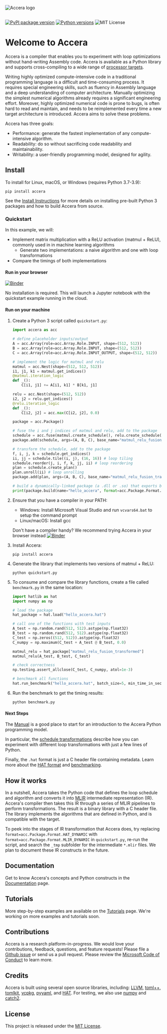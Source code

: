 ![Accera logo](https://microsoft.github.io/Accera/assets/Accera_darktext.png)
<div style="margin-bottom:30px"></div>

<a href="https://pypi.org/project/accera/"><img src="https://badge.fury.io/py/accera.svg" alt="PyPI package version"/></a> <a href="https://pypi.org/project/accera/"><img src="https://img.shields.io/pypi/pyversions/accera" alt="Python versions"/></a> ![MIT License](https://img.shields.io/pypi/l/accera)

# Welcome to Accera

Accera is a compiler that enables you to experiment with loop optimizations without hand-writing Assembly code. Accera is available as a Python library and supports cross-compiling to a wide range of [processor targets](https://github.com/microsoft/Accera/blob/main/accera/python/accera/Targets.py).

Writing highly optimized compute-intensive code in a traditional programming language is a difficult and time-consuming process. It requires special engineering skills, such as fluency in Assembly language and a deep understanding of computer architecture. Manually optimizing the simplest numerical algorithms already requires a significant engineering effort. Moreover, highly optimized numerical code is prone to bugs, is often hard to read and maintain, and needs to be reimplemented every time a new target architecture is introduced. Accera aims to solve these problems.

Accera has three goals:

* Performance: generate the fastest implementation of any compute-intensive algorithm.
* Readability: do so without sacrificing code readability and maintainability.
* Writability: a user-friendly programming model, designed for agility.


## Install

To install for Linux, macOS, or Windows (requires Python 3.7-3.9):

```shell
pip install accera
```

See the [Install Instructions](https://microsoft.github.io/Accera/Install/) for more details on installing pre-built Python 3 packages and how to build Accera from source.


### Quickstart

In this example, we will:

* Implement matrix multiplication with a ReLU activation (matmul + ReLU), commonly used in in machine learning algorithms
  * Generate two implementations: a naive algorithm and one with loop transformations
* Compare the timings of both implementations

#### Run in your browser

<!--TODO: switch to Accera repo once Binder issues are fixed -->
[![Binder](https://mybinder.org/badge_logo.svg)](https://mybinder.org/v2/gh/lisaong/accera-demo/main?labpath=quickstart.ipynb)

No installation is required. This will launch a Jupyter notebook with the quickstart example running in the cloud.

#### Run on your machine

1. Create a Python 3 script called `quickstart.py`:

    ```python
    import accera as acc

    # define placeholder inputs/output
    A = acc.Array(role=acc.Array.Role.INPUT, shape=(512, 512))
    B = acc.Array(role=acc.Array.Role.INPUT, shape=(512, 512))
    C = acc.Array(role=acc.Array.Role.INPUT_OUTPUT, shape=(512, 512))

    # implement the logic for matmul and relu
    matmul = acc.Nest(shape=(512, 512, 512))
    i1, j1, k1 = matmul.get_indices()
    @matmul.iteration_logic
    def _():
        C[i1, j1] += A[i1, k1] * B[k1, j1]

    relu = acc.Nest(shape=(512, 512))
    i2, j2 = relu.get_indices()
    @relu.iteration_logic
    def _():
        C[i2, j2] = acc.max(C[i2, j2], 0.0)

    package = acc.Package()

    # fuse the i and j indices of matmul and relu, add to the package
    schedule = acc.fuse(matmul.create_schedule(), relu.create_schedule(), partial=2)
    package.add(schedule, args=(A, B, C), base_name="matmul_relu_fusion_naive")

    # transform the schedule, add to the package
    f, i, j, k = schedule.get_indices()
    ii, jj = schedule.tile((i, j), (16, 16)) # loop tiling
    schedule.reorder(j, i, f, k, jj, ii) # loop reordering
    plan = schedule.create_plan()
    plan.unroll(ii) # loop unrolling
    package.add(plan, args=(A, B, C), base_name="matmul_relu_fusion_transformed")

    # build a dynamically-linked package (a .dll or .so) that exports both functions
    print(package.build(name="hello_accera", format=acc.Package.Format.HAT_DYNAMIC))
    ```

2. Ensure that you have a compiler in your PATH:

    * Windows: Install Microsoft Visual Studio and run `vcvars64.bat` to setup the command prompt
    * Linux/macOS: Install gcc

    Don't have a compiler handy? We recommend trying Accera in your browser instead [![Binder](https://mybinder.org/badge_logo.svg)](https://mybinder.org/v2/gh/lisaong/accera-demo/main?labpath=quickstart.ipynb)


3. Install Accera:

    ```shell
    pip install accera
    ```

4. Generate the library that implements two versions of matmul + ReLU:

    ```shell
    python quickstart.py
    ```

5. To consume and compare the library functions, create a file called `benchmark.py` in the same location:

    ```python
    import hatlib as hat
    import numpy as np

    # load the package
    hat_package = hat.load("hello_accera.hat")

    # call one of the functions with test inputs
    A_test = np.random.rand(512, 512).astype(np.float32)
    B_test = np.random.rand(512, 512).astype(np.float32)
    C_test = np.zeros((512, 512)).astype(np.float32)
    C_numpy = np.maximum(C_test + A_test @ B_test, 0.0)

    matmul_relu = hat_package["matmul_relu_fusion_transformed"]
    matmul_relu(A_test, B_test, C_test)

    # check correctness
    np.testing.assert_allclose(C_test, C_numpy, atol=1e-3)

    # benchmark all functions
    hat.run_benchmark("hello_accera.hat", batch_size=5, min_time_in_sec=5)
    ```

6. Run the benchmark to get the timing results:

    ```shell
    python benchmark.py
    ```

#### Next Steps

The [Manual](https://microsoft.github.io/Accera/Manual/00%20Introduction/) is a good place to start for an introduction to the Accera Python programming model.

In particular, the [schedule transformations](https://microsoft.github.io/Accera/Manual/03%20Schedules/#schedule-transformations) describe how you can experiment with different loop transformations with just a few lines of Python.

Finally, the `.hat` format is just a C header file containing metadata. Learn more about the [HAT format](https://github.com/microsoft/hat) and [benchmarking](https://github.com/microsoft/hat/tree/main/tools).


## How it works

In a nutshell, Accera takes the Python code that defines the loop schedule and algorithm and converts it into [MLIR](https://mlir.llvm.org/) intermediate representation (IR). Accera's compiler then takes this IR through a series of MLIR pipelines to perform transformations. The result is a binary library with a C header file. The library implements the algorithms that are defined in Python, and is compatible with the target.

To peek into the stages of IR transformation that Accera does, try replacing `format=acc.Package.Format.HAT_DYNAMIC` with `format=acc.Package.Format.MLIR_DYNAMIC` in `quickstart.py`, re-run the script, and search the `_tmp` subfolder for the intermediate `*.mlir` files. We plan to document these IR constructs in the future.

## Documentation

Get to know Accera's concepts and Python constructs in the [Documentation](https://microsoft.github.io/Accera/) page.

## Tutorials

More step-by-step examples are available on the [Tutorials](https://microsoft.github.io/Accera/Tutorials) page. We're working on more examples and tutorials soon.

## Contributions

Accera is a research platform-in-progress. We would love your contributions, feedback, questions, and feature requests! Please file a [Github issue](https://github.com/microsoft/Accera/issues/new) or send us a pull request. Please review the [Microsoft Code of Conduct](https://opensource.microsoft.com/codeofconduct/) to learn more.

## Credits

Accera is built using several open source libraries, including: [LLVM](https://llvm.org/), [toml++](https://marzer.github.io/tomlplusplus/), [tomlkit](https://github.com/sdispater/tomlkit), [vcpkg](https://vcpkg.io/en/index.html), [pyyaml](https://pyyaml.org/), and [HAT](https://github.com/microsoft/hat). For testing, we also use [numpy](https://github.com/numpy/numpy) and [catch2](https://github.com/catchorg/Catch2).

## License

This project is released under the [MIT License](https://github.com/microsoft/Accera/blob/main/LICENSE).
